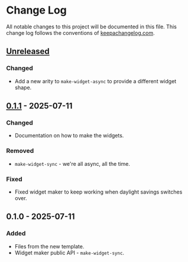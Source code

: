# Change Log
All notable changes to this project will be documented in this file. This change log follows the conventions of [keepachangelog.com](http://keepachangelog.com/).

## [Unreleased]
### Changed
- Add a new arity to `make-widget-async` to provide a different widget shape.

## [0.1.1] - 2025-07-11
### Changed
- Documentation on how to make the widgets.

### Removed
- `make-widget-sync` - we're all async, all the time.

### Fixed
- Fixed widget maker to keep working when daylight savings switches over.

## 0.1.0 - 2025-07-11
### Added
- Files from the new template.
- Widget maker public API - `make-widget-sync`.

[Unreleased]: https://sourcehost.site/your-name/contador/compare/0.1.1...HEAD
[0.1.1]: https://sourcehost.site/your-name/contador/compare/0.1.0...0.1.1

